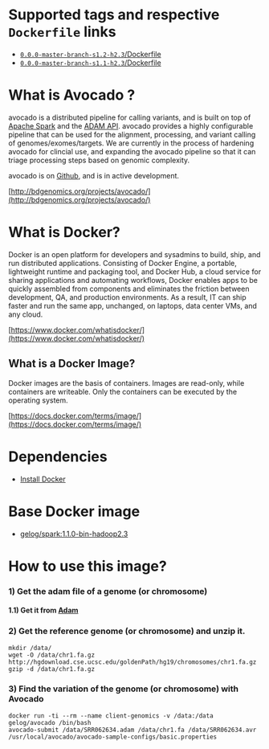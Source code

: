 # Supported tags and respective `Dockerfile` links
- [`0.0.0-master-branch-s1.2-h2.3`/Dockerfile](https://github.com/GELOG/docker-ubuntu-avocado/blob/master/0.0.0-master-branch-s1.2-h2.3/Dockerfile)
- [`0.0.0-master-branch-s1.1-h2.3`/Dockerfile](https://github.com/GELOG/docker-ubuntu-avocado/blob/master/0.0.0-master-branch-s1.1-h2.3/Dockerfile)

# What is Avocado ?
avocado is a distributed pipeline for calling variants, and is built on top of [Apache Spark](http://spark.apache.org/) and the [ADAM API](http://bdgenomics.org/projects/adam/). avocado provides a highly configurable pipeline that can be used for the alignment, processing, and variant calling of genomes/exomes/targets. We are currently in the process of hardening avocado for clincial use, and expanding the avocado pipeline so that it can triage processing steps based on genomic complexity.

avocado is on [Github](https://github.com/bigdatagenomics/avocado), and is in active development.

[http://bdgenomics.org/projects/avocado/](http://bdgenomics.org/projects/avocado/)

# What is Docker?
Docker is an open platform for developers and sysadmins to build, ship, and run distributed applications. Consisting of Docker Engine, a portable, lightweight runtime and packaging tool, and Docker Hub, a cloud service for sharing applications and automating workflows, Docker enables apps to be quickly assembled from components and eliminates the friction between development, QA, and production environments. As a result, IT can ship faster and run the same app, unchanged, on laptops, data center VMs, and any cloud.

[https://www.docker.com/whatisdocker/](https://www.docker.com/whatisdocker/)

## What is a Docker Image?
Docker images are the basis of containers. Images are read-only, while containers are writeable. Only the containers can be executed by the operating system.

[https://docs.docker.com/terms/image/](https://docs.docker.com/terms/image/)

# Dependencies
* [Install Docker](https://docs.docker.com/installation/)

# Base Docker image
* [gelog/spark:1.1.0-bin-hadoop2.3](https://registry.hub.docker.com/u/gelog/spark/)

# How to use this image?
### 1) Get the adam file of a genome (or chromosome) 
#### 1.1) Get it from [Adam](https://github.com/GELOG/docker-ubuntu-adam)

### 2) Get the reference genome (or chromosome) and unzip it. 
    mkdir /data/
    wget -O /data/chr1.fa.gz http://hgdownload.cse.ucsc.edu/goldenPath/hg19/chromosomes/chr1.fa.gz
    gzip -d /data/chr1.fa.gz
### 3) Find the variation of the genome (or chromosome) with Avocado
    docker run -ti --rm --name client-genomics -v /data:/data gelog/avocado /bin/bash
    avocado-submit /data/SRR062634.adam /data/chr1.fa /data/SRR062634.avr /usr/local/avocado/avocado-sample-configs/basic.properties
